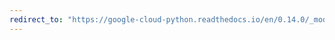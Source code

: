 ```yaml
---
redirect_to: "https://google-cloud-python.readthedocs.io/en/0.14.0/_modules/gcloud/bigtable/row.html"
---
```

